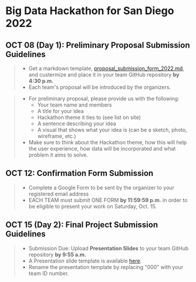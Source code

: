 # Big Data Hackathon for San Diego 2022
## OCT 08 (Day 1): Preliminary Proposal Submission Guidelines
> - Get a markdown template, [proposal_submission_form_2022.md](https://github.com/BigDataForSanDiego/bigdataforsandiego.github.io/blob/master/templates/proposal_submission_form_2022.md), and custermize and place it in your team GitHub repository **by 4:30 p.m.**
> - Each team's proposal will be introduced by the organizers. 

> - For preliminary proposal, please provide us with the following:
>   - Your team name and members
>   - A title for your idea
>   - Hackathon theme it ties to (see list on site)
>   - A sentence describing your idea
>   - A visual that shows what your idea is (can be a sketch, photo, wireframe, etc.)
> - Make sure to think about the Hackathon theme, how this will help the user experience, how data will be incorporated and what problem it aims to solve. 

## OCT 12: Confirmation Form Submission 
> - Complete a Google Form to be sent by the organizer to your registered email address
> - EACH TEAM must submit ONE FORM **by 11:59:59 p.m.** in order to be eligible to present your work on Saturday, Oct. 15.

## OCT 15 (Day 2): Final Project Submission Guidelines
> - Submission Due: Upload **Presentation Slides** to your team GitHub repository **by 9:55 a.m.**
> - A Presentation slide template is available [here](https://github.com/BigDataForSanDiego/bigdataforsandiego.github.io/raw/master/templates/BigDataHackathon4SD_000.pptx). 
> - Rename the presentation template by replacing "000" with your team ID number.